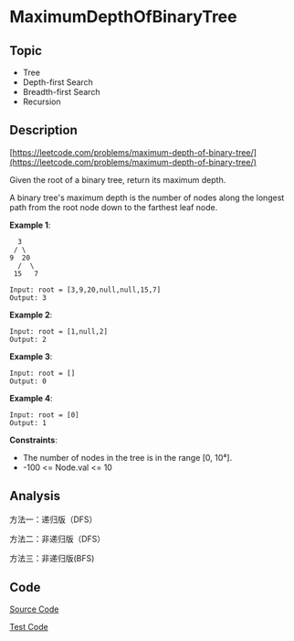 # MaximumDepthOfBinaryTree #

## Topic

- Tree
- Depth-first Search
- Breadth-first Search
- Recursion

## Description

[https://leetcode.com/problems/maximum-depth-of-binary-tree/](https://leetcode.com/problems/maximum-depth-of-binary-tree/)

Given the root of a binary tree, return its maximum depth.

A binary tree's maximum depth is the number of nodes along the longest path from the root node down to the farthest leaf node.

**Example 1**:

```
  3
 / \
9  20
  /  \
 15   7

Input: root = [3,9,20,null,null,15,7]
Output: 3
```

**Example 2**:

```
Input: root = [1,null,2]
Output: 2
```

**Example 3**:

```
Input: root = []
Output: 0
```

**Example 4**:

```
Input: root = [0]
Output: 1
```

**Constraints**:

- The number of nodes in the tree is in the range [0, 10⁴].
- -100 <= Node.val <= 10

## Analysis

方法一：递归版（DFS）

方法二：非递归版（DFS）

方法三：非递归版(BFS)

## Code

[Source Code](MaximumDepthOfBinaryTree.java)

[Test Code](../../../../../test/java/com/lun/easy/MaximumDepthOfBinaryTreeTest.java)

